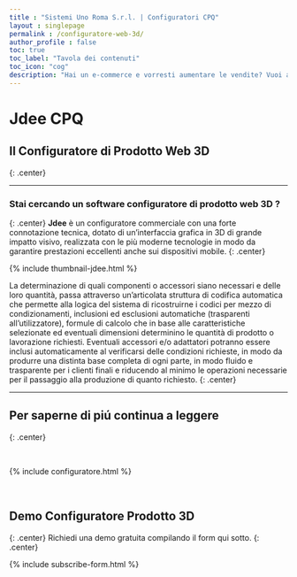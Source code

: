 ```yaml
---
title : "Sistemi Uno Roma S.r.l. | Configuratori CPQ"
layout : singlepage
permalink : /configuratore-web-3d/
author_profile : false
toc: true
toc_label: "Tavola dei contenuti"
toc_icon: "cog"
description: "Hai un e-commerce e vorresti aumentare le vendite? Vuoi attirare piú clienti, ridurre i costi e semplificare la produzione? Prova i nostri configuratori 3D!"
---
```


# Jdee CPQ

## Il Configuratore di Prodotto Web 3D
{: .center}

--------

### Stai cercando un software configuratore di prodotto web 3D ?
{: .center}
**Jdee** è un configuratore commerciale con una forte connotazione tecnica, dotato di un’interfaccia grafica in 3D di grande impatto visivo, realizzata con le più moderne tecnologie in modo da garantire prestazioni eccellenti anche sui dispositivi mobile.
{: .center}

{% include thumbnail-jdee.html %}

La determinazione di quali componenti o accessori siano necessari e delle loro quantità, passa attraverso un’articolata struttura di codifica automatica che permette alla logica del sistema di ricostruirne i codici per mezzo di condizionamenti, inclusioni ed esclusioni automatiche (trasparenti all’utilizzatore), formule di calcolo che in base alle caratteristiche selezionate ed eventuali dimensioni determinino le quantità di prodotto o lavorazione richiesti. Eventuali accessori e/o adattatori potranno essere inclusi automaticamente al verificarsi delle condizioni richieste, in modo da produrre una distinta base completa di ogni parte, in modo fluido e trasparente per i clienti finali e riducendo al minimo le operazioni necessarie per il passaggio alla produzione di quanto richiesto.
{: .center}

--------------
## Per saperne di piú continua a leggere
{: .center}

&nbsp;

{% include configuratore.html %}

&nbsp;
## Demo Configuratore Prodotto 3D 
{: .center}
Richiedi una demo gratuita compilando il form qui sotto.
{: .center}

{% include subscribe-form.html %}

